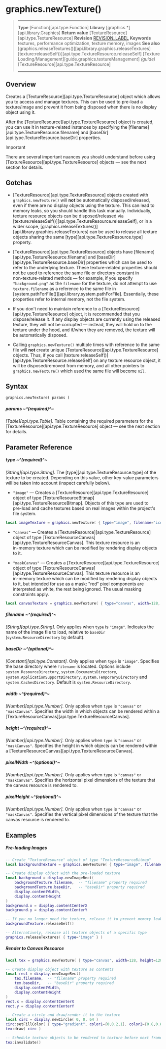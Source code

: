 
# graphics.newTexture()

> --------------------- ------------------------------------------------------------------------------------------
> __Type__              [Function][api.type.Function]
> __Library__           [graphics.*][api.library.Graphics]
> __Return value__      [TextureResource][api.type.TextureResource]
> __Revision__          [REVISION_LABEL](REVISION_URL)
> __Keywords__          textures, performance optimization, texture memory, images
> __See also__          [graphics.releaseTextures()][api.library.graphics.releaseTextures]
>						[texture:releaseSelf()][api.type.TextureResource.releaseSelf]
>						[Texture Loading/Management][guide.graphics.textureManagement] _(guide)_
>						[TextureResource][api.type.TextureResource]
> --------------------- ------------------------------------------------------------------------------------------


## Overview

Creates a [TextureResource][api.type.TextureResource] object which allows you to access and manage textures. This can be used to <nobr>pre-load</nobr> a texture/image and prevent it from being disposed when there is no display object using it.

After the [TextureResource][api.type.TextureResource] object is created, you can use it in <nobr>texture-related</nobr> instances by specifying the [filename][api.type.TextureResource.filename] and [baseDir][api.type.TextureResource.baseDir] properties.

<div class="guide-notebox-imp">
<div class="notebox-title-imp">Important</div>

There are several important nuances you should understand before using [TextureResource][api.type.TextureResource] objects — see the next section for details.

</div>


## Gotchas

* [TextureResource][api.type.TextureResource] objects created with `graphics.newTexture()` will __not__ be automatically disposed/released, even if there are no display objects using the texture. This can lead to memory leaks, so you should handle this task manually. Individually, texture resource objects can be disposed/released via [texture:releaseSelf()][api.type.TextureResource.releaseSelf], or in a wider scope, [graphics.releaseTextures()][api.library.graphics.releaseTextures] can be used to release all texture objects sharing the same [type][api.type.TextureResource.type] property.

* [TextureResource][api.type.TextureResource] objects have [filename][api.type.TextureResource.filename] and [baseDir][api.type.TextureResource.baseDir] properties which can be used to refer to the underlying texture. These <nobr>texture-related</nobr> properties should not be used to reference the same file or directory constant in <nobr>non-texture-related</nobr> methods &mdash; for example, if you specify `"background.png"` as the `filename` for the texture, do not attempt to use `texture.filename` as a reference to the same file in [system.pathForFile()][api.library.system.pathForFile]. Essentially, these properties refer to internal memory, not the file system.

* If you don't need to maintain reference to a [TextureResource][api.type.TextureResource] object, it is recommended that you dispose/release it. If any display objects are currently using the released texture, they will not be corrupted &mdash; instead, they will hold on to the texture under the hood, and if/when they are removed, the texture will be automatically disposed.

* Calling `graphics.newTexture()` multiple times with reference to the same file will __not__ create unique [TextureResource][api.type.TextureResource] objects. Thus, if you call [texture:releaseSelf()][api.type.TextureResource.releaseSelf] on any texture resource object, it will be disposed/removed from memory, and all other pointers to `graphics.newTexture()` which used the same file will become `nil`.


## Syntax

	graphics.newTexture( params )

##### params ~^(required)^~
_[Table][api.type.Table]._ Table containing the required parameters for the [TextureResource][api.type.TextureResource] object — see the next section for details.


## Parameter Reference

##### type ~^(required)^~

_[String][api.type.String]._ The [type][api.type.TextureResource.type] of the texture to be created. Depending on this value, other <nobr>key-value</nobr> parameters will be taken into account (inspect&nbsp;carefully&nbsp;below).

* `"image"` &mdash; Creates a [TextureResource][api.type.TextureResource] object of type [TextureResourceBitmap][api.type.TextureResourceBitmap]. Objects of this type are used to <nobr>pre-load</nobr> and cache textures based on real images within the project's file system.

<div class="code-indent">

``````lua
local imageTexture = graphics.newTexture( { type="image", filename="icon.png", baseDir=system.ResourceDirectory } )
``````

</div>

* `"canvas"` &mdash; Creates a [TextureResource][api.type.TextureResource] object of type [TextureResourceCanvas][api.type.TextureResourceCanvas]. This texture resource is an <nobr>in-memory</nobr> texture which can be modified by rendering display objects to it.

* `"maskCanvas"` &mdash; Creates a [TextureResource][api.type.TextureResource] object of type [TextureResourceCanvas][api.type.TextureResourceCanvas]. This texture resource is an <nobr>in-memory</nobr> texture which can be modified by rendering display objects to it, but intended for use as a mask: "red" pixel components are interpreted as white, the rest being ignored. The usual masking constraints apply.

<div class="code-indent">

``````lua
local canvasTexture = graphics.newTexture( { type="canvas", width=128, height=128 } )
``````

</div>

##### filename ~^(required)^~
_[String][api.type.String]._ Only applies when `type` is `"image"`. Indicates the name of the image file to load, relative to `baseDir` (`system.ResourceDirectory` by default).

##### baseDir ~^(optional)^~
_[Constant][api.type.Constant]._ Only applies when `type` is `"image"`. Specifies the base directory where `filename` is located. Options include `system.ResourceDirectory`, `system.DocumentsDirectory`, `system.ApplicationSupportDirectory`, `system.TemporaryDirectory` and `system.CachesDirectory`. Default is `system.ResourceDirectory`.

##### width ~^(required)^~
_[Number][api.type.Number]._ Only applies when `type` is `"canvas"` or `"maskCanvas"`. Specifies the width in which objects can be rendered within a [TextureResourceCanvas][api.type.TextureResourceCanvas].

##### height ~^(required)^~
_[Number][api.type.Number]._ Only applies when `type` is `"canvas"` or `"maskCanvas"`. Specifies the height in which objects can be rendered within a [TextureResourceCanvas][api.type.TextureResourceCanvas].

##### pixelWidth ~^(optional)^~
_[Number][api.type.Number]._ Only applies when `type` is `"canvas"` or `"maskCanvas"`. Specifies the horizontal pixel dimensions of the texture that the canvas resource is rendered to.

##### pixelHeight ~^(optional)^~
_[Number][api.type.Number]._ Only applies when `type` is `"canvas"` or `"maskCanvas"`. Specifies the vertical pixel dimensions of the texture that the canvas resource is rendered to.


## Examples

##### Pre-loading Images

`````lua
-- Create "TextureResource" object of type "TextureResourceBitmap"
local backgroundTexture = graphics.newTexture( { type="image", filename="background.png" } )

-- Create display object with the pre-loaded texture
local background = display.newImageRect(
	backgroundTexture.filename,  -- "filename" property required
	backgroundTexture.baseDir,   -- "baseDir" property required
	display.contentWidth,
	display.contentHeight
)
background.x = display.contentCenterX
background.y = display.contentCenterY

-- If you no longer need the texture, release it to prevent memory leaks
backgroundTexture:releaseSelf()

-- Alternatively, release all texture objects of a specific type
graphics.releaseTextures( { type="image" } )
`````

##### Render to Canvas Resource

``````lua
local tex = graphics.newTexture( { type="canvas", width=128, height=128 } )

-- Create display object with texture as contents
local rect = display.newImageRect(
	tex.filename,  -- "filename" property required
	tex.baseDir,   -- "baseDir" property required
	display.contentWidth,
	display.contentHeight
)
rect.x = display.contentCenterX
rect.y = display.contentCenterY

-- Create a circle and draw/render it to the texture
local circ = display.newCircle( 0, 0, 64 )
circ:setFillColor( { type="gradient", color1={0,0.2,1}, color2={0.8,0.8,0.8}, direction="down" } )
tex:draw( circ )

-- Schedule texture objects to be rendered to texture before next frame
tex:invalidate()
``````
